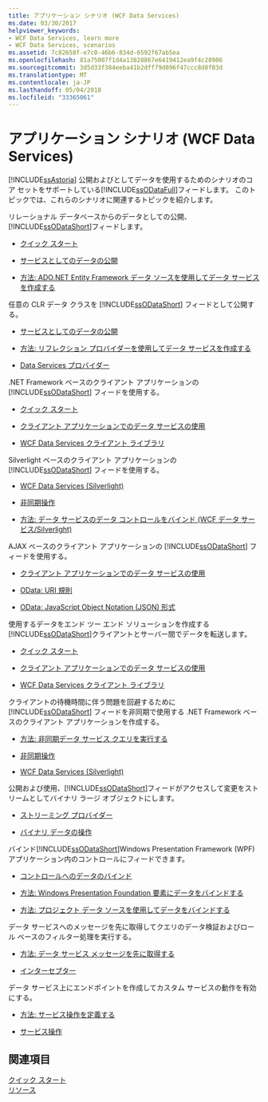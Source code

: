 ```yaml
---
title: アプリケーション シナリオ (WCF Data Services)
ms.date: 03/30/2017
helpviewer_keywords:
- WCF Data Services, learn more
- WCF Data Services, scenarios
ms.assetid: 7c82658f-e7c0-46b6-834d-6592f67ab5ea
ms.openlocfilehash: 81a75007f1d4a13828867e6419412ea9f4c28906
ms.sourcegitcommit: 3d5d33f384eeba41b2dff79d096f47ccc8d8f03d
ms.translationtype: MT
ms.contentlocale: ja-JP
ms.lasthandoff: 05/04/2018
ms.locfileid: "33365061"
---
```

# <a name="application-scenarios-wcf-data-services"></a>アプリケーション シナリオ (WCF Data Services)
[!INCLUDE[ssAstoria](../../../../includes/ssastoria-md.md)] 公開およびとしてデータを使用するためのシナリオのコア セットをサポートしている[!INCLUDE[ssODataFull](../../../../includes/ssodatafull-md.md)]フィードします。 このトピックでは、これらのシナリオに関連するトピックを紹介します。  
  
 リレーショナル データベースからのデータとしての公開、[!INCLUDE[ssODataShort](../../../../includes/ssodatashort-md.md)]フィードします。  
 -   [クイック スタート](../../../../docs/framework/data/wcf/quickstart-wcf-data-services.md)  
  
-   [サービスとしてのデータの公開](../../../../docs/framework/data/wcf/exposing-your-data-as-a-service-wcf-data-services.md)  
  
-   [方法: ADO.NET Entity Framework データ ソースを使用してデータ サービスを作成する](../../../../docs/framework/data/wcf/create-a-data-service-using-an-adonet-ef-data-wcf.md)  
  
 任意の CLR データ クラスを [!INCLUDE[ssODataShort](../../../../includes/ssodatashort-md.md)] フィードとして公開する。  
 -   [サービスとしてのデータの公開](../../../../docs/framework/data/wcf/exposing-your-data-as-a-service-wcf-data-services.md)  
  
-   [方法: リフレクション プロバイダーを使用してデータ サービスを作成する](../../../../docs/framework/data/wcf/create-a-data-service-using-rp-wcf-data-services.md)  
  
-   [Data Services プロバイダー](../../../../docs/framework/data/wcf/data-services-providers-wcf-data-services.md)  
  
 .NET Framework ベースのクライアント アプリケーションの [!INCLUDE[ssODataShort](../../../../includes/ssodatashort-md.md)] フィードを使用する。  
 -   [クイック スタート](../../../../docs/framework/data/wcf/quickstart-wcf-data-services.md)  
  
-   [クライアント アプリケーションでのデータ サービスの使用](../../../../docs/framework/data/wcf/using-a-data-service-in-a-client-application-wcf-data-services.md)  
  
-   [WCF Data Services クライアント ライブラリ](../../../../docs/framework/data/wcf/wcf-data-services-client-library.md)  
  
 Silverlight ベースのクライアント アプリケーションの [!INCLUDE[ssODataShort](../../../../includes/ssodatashort-md.md)] フィードを使用する。  
 -   [WCF Data Services (Silverlight)](http://msdn.microsoft.com/library/c0cd9f4b-1372-48e4-9935-c8421239da30)  
  
-   [非同期操作](../../../../docs/framework/data/wcf/asynchronous-operations-wcf-data-services.md)  
  
-   [方法: データ サービスのデータ コントロールをバインド (WCF データ サービス/Silverlight)](http://msdn.microsoft.com/library/bda7d82e-7b1f-4690-8a33-c6297465bdd5)  
  
 AJAX ベースのクライアント アプリケーションの [!INCLUDE[ssODataShort](../../../../includes/ssodatashort-md.md)] フィードを使用する。  
 -   [クライアント アプリケーションでのデータ サービスの使用](../../../../docs/framework/data/wcf/using-a-data-service-in-a-client-application-wcf-data-services.md)  
  
-   [OData: URI 規則](http://go.microsoft.com/fwlink/?LinkId=185564)  
  
-   [OData: JavaScript Object Notation (JSON) 形式](http://go.microsoft.com/fwlink/?LinkId=185790)  
  
 使用するデータをエンド ツー エンド ソリューションを作成する[!INCLUDE[ssODataShort](../../../../includes/ssodatashort-md.md)]クライアントとサーバー間でデータを転送します。  
 -   [クイック スタート](../../../../docs/framework/data/wcf/quickstart-wcf-data-services.md)  
  
-   [クライアント アプリケーションでのデータ サービスの使用](../../../../docs/framework/data/wcf/using-a-data-service-in-a-client-application-wcf-data-services.md)  
  
-   [WCF Data Services クライアント ライブラリ](../../../../docs/framework/data/wcf/wcf-data-services-client-library.md)  
  
 クライアントの待機時間に伴う問題を回避するために [!INCLUDE[ssODataShort](../../../../includes/ssodatashort-md.md)] フィードを非同期で使用する .NET Framework ベースのクライアント アプリケーションを作成する。  
 -   [方法: 非同期データ サービス クエリを実行する](../../../../docs/framework/data/wcf/how-to-execute-asynchronous-data-service-queries-wcf-data-services.md)  
  
-   [非同期操作](../../../../docs/framework/data/wcf/asynchronous-operations-wcf-data-services.md)  
  
-   [WCF Data Services (Silverlight)](http://msdn.microsoft.com/library/c0cd9f4b-1372-48e4-9935-c8421239da30)  
  
 公開および使用、[!INCLUDE[ssODataShort](../../../../includes/ssodatashort-md.md)]フィードがアクセスして変更をストリームとしてバイナリ ラージ オブジェクトにします。  
 -   [ストリーミング プロバイダー](../../../../docs/framework/data/wcf/streaming-provider-wcf-data-services.md)  
  
-   [バイナリ データの操作](../../../../docs/framework/data/wcf/working-with-binary-data-wcf-data-services.md)  
  
 バインド[!INCLUDE[ssODataShort](../../../../includes/ssodatashort-md.md)]Windows Presentation Framework (WPF) アプリケーション内のコントロールにフィードできます。  
 -   [コントロールへのデータのバインド](../../../../docs/framework/data/wcf/binding-data-to-controls-wcf-data-services.md)  
  
-   [方法: Windows Presentation Foundation 要素にデータをバインドする](../../../../docs/framework/data/wcf/bind-data-to-wpf-elements-wcf-data-services.md)  
  
-   [方法: プロジェクト データ ソースを使用してデータをバインドする](../../../../docs/framework/data/wcf/how-to-bind-data-using-a-project-data-source-wcf-data-services.md)  
  
 データ サービスへのメッセージを先に取得してクエリのデータ検証およびロール ベースのフィルター処理を実行する。  
 -   [方法: データ サービス メッセージを先に取得する](../../../../docs/framework/data/wcf/how-to-intercept-data-service-messages-wcf-data-services.md)  
  
-   [インターセプター](../../../../docs/framework/data/wcf/interceptors-wcf-data-services.md)  
  
 データ サービス上にエンドポイントを作成してカスタム サービスの動作を有効にする。  
 -   [方法: サービス操作を定義する](../../../../docs/framework/data/wcf/how-to-define-a-service-operation-wcf-data-services.md)  
  
-   [サービス操作](../../../../docs/framework/data/wcf/service-operations-wcf-data-services.md)  
  
## <a name="see-also"></a>関連項目  
 [クイック スタート](../../../../docs/framework/data/wcf/quickstart-wcf-data-services.md)  
 [リソース](../../../../docs/framework/data/wcf/wcf-data-services-resources.md)

